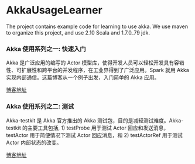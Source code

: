 # AkkaUsageLearner
The project contains example code for learning to use akka. We use maven to organize this project, and use 2.10 Scala and 1.7.0_79 jdk.


### Akka 使用系列之一: 快速入门

Akka 是广泛应用的编写的 Actor 模型库，使得开发人员可以轻松开发具有容错性、可扩展性和跨平台的并发程序，在工业界得到了广泛应用。Spark 就用 Akka 实现内部通信。这篇博客从一个例子出发，入门简单的 Akka 应用。

[博客地址](http://www.algorithmdog.com/akka-usage-getstarted)

### Akka 使用系列之二: 测试

 Akka-testkit 是 Akka 官方推出的 Akka 测试包，目的是减轻测试难度。Akka-testkit 的主要工具包括, 1) testProbe 用于测试 Actor 回应和发送消息，testActor 用于简便情况下测试 Actor 回应消息，和 2) testActorRef 用于测试 Actor 内部状态的改变。
 
[博客地址]( http://www.algorithmdog.com/akka-test)
